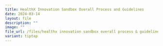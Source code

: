 ```yaml
---
title: HealthX Innovation Sandbox Overall Process and Guidelines
date: 2024-03-14
layout: file
description: ""
image: ""
file_url: /files/healthx innovation sandbox overall process & guidelines.pdf
variant: tiptap
---
```

